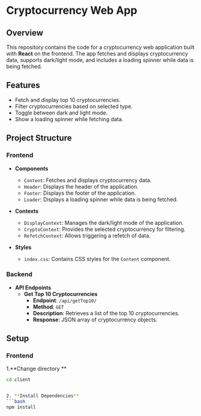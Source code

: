 # Cryptocurrency Web App

## Overview
This repository contains the code for a cryptocurrency web application built with **React** on the frontend. The app fetches and displays cryptocurrency data, supports dark/light mode, and includes a loading spinner while data is being fetched.

## Features
- Fetch and display top 10 cryptocurrencies.
- Filter cryptocurrencies based on selected type.
- Toggle between dark and light mode.
- Show a loading spinner while fetching data.

## Project Structure

### **Frontend**

- **Components**
  - `Content`: Fetches and displays cryptocurrency data.
  - `Header`: Displays the header of the application.
  - `Footer`: Displays the footer of the application.
  - `Loader`: Displays a loading spinner while data is being fetched.

- **Contexts**
  - `DisplayContext`: Manages the dark/light mode of the application.
  - `CryptoContext`: Provides the selected cryptocurrency for filtering.
  - `RefetchContext`: Allows triggering a refetch of data.

- **Styles**
  - `index.css`: Contains CSS styles for the `Content` component.

### **Backend**

- **API Endpoints**
  - **Get Top 10 Cryptocurrencies**
    - **Endpoint**: `/api/getTop10/`
    - **Method**: `GET`
    - **Description**: Retrieves a list of the top 10 cryptocurrencies.
    - **Response**: JSON array of cryptocurrency objects.

## Setup

### **Frontend**

1.**Change directory **
   ```bash
   cd client


2. **Install Dependencies**
   ```bash
   npm install
